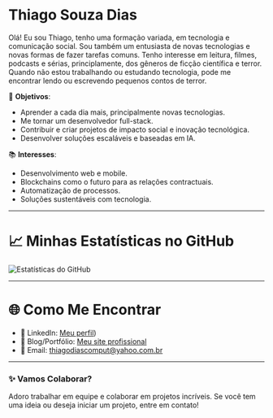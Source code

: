# Thiago Souza Dias

Olá! Eu sou Thiago, 
tenho uma formação variada, em tecnologia e comunicação social. Sou também um entusiasta de novas tecnologias e novas formas de fazer tarefas comuns. Tenho interesse em leitura, filmes, podcasts e sérias, principlamente, dos gêneros de ficção científica e terror. Quando não estou trabalhando ou estudando tecnologia, pode me encontrar lendo ou escrevendo pequenos contos de terror.

🎯 **Objetivos**: 
- Aprender a cada dia mais, principalmente novas tecnologias.
- Me tornar um desenvolvedor full-stack.
- Contribuir e criar projetos de impacto social e inovação tecnológica.
- Desenvolver soluções escaláveis e baseadas em IA.


📚 **Interesses**:
- Desenvolvimento web e mobile.
- Blockchains como o futuro para as relações contractuais.
- Automatização de processos.
- Soluções sustentáveis com tecnologia.

---

# 📈 Minhas Estatísticas no GitHub

![Estatísticas do GitHub](https://github-readme-stats.vercel.app/api?username=thiago220&show_icons=true&theme=radical)

---

# 🌐 Como Me Encontrar
- 💼 LinkedIn: [Meu perfil](https://www.linkedin.com/in/thiago-souza-dias))
- 📝 Blog/Portfólio: [Meu site profissional](https://thiagodias.dev.br/)
- 📧 Email: [thiagodiascomput@yahoo.com.br](mailto:thiagodiascomput@yahoo.com.br)

---

### ✨ Vamos Colaborar?
Adoro trabalhar em equipe e colaborar em projetos incríveis. Se você tem uma ideia ou deseja iniciar um projeto, entre em contato!
